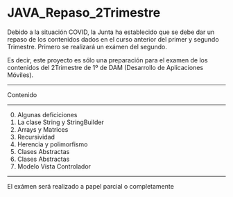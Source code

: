 # JAVA_Repaso_2Trimestre
Debido a la situación COVID, la Junta ha establecido que se debe dar un repaso de los contenidos dados en el  curso anterior del primer y segundo Trimestre.
Primero se realizará un exámen del segundo.

Es decir, este proyecto es sólo una preparación para el examen de los contenidos del 2Trimestre de 1º de DAM (Desarrollo de Aplicaciones Móviles).

______________________
Contenido
______________________

0. Algunas deficiciones
1. La clase String y StringBuilder
2. Arrays y Matrices
3. Recursividad
4. Herencia y polimorfismo
5.  Clases Abstractas
6. Clases Abstractas
7. Modelo Vista Controlador


___
El exámen será realizado a papel parcial o completamente

